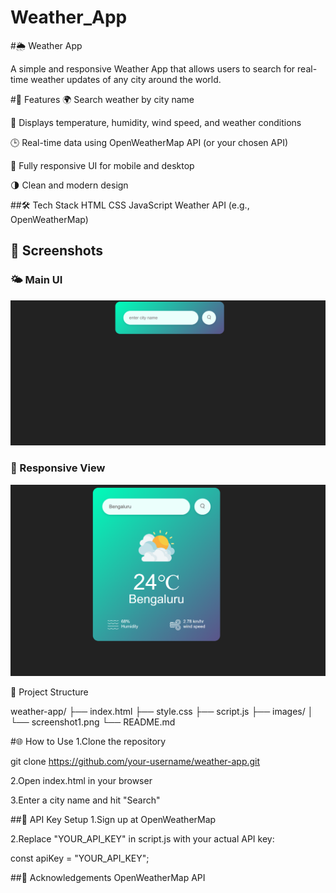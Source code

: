 # Weather_App
#🌦️ Weather App

A simple and responsive Weather App that allows users to search for real-time weather updates of any city around the world.

#🚀 Features
🌍 Search weather by city name

📍 Displays temperature, humidity, wind speed, and weather conditions

🕒 Real-time data using OpenWeatherMap API (or your chosen API)

📱 Fully responsive UI for mobile and desktop

🌗 Clean and modern design

##🛠️ Tech Stack
   HTML
   CSS
   JavaScript
    Weather API (e.g., OpenWeatherMap)

## 📸 Screenshots

### 🌤️ Main UI

![Main Screen](./Images/screenshot6.png)

### 📱 Responsive View

![Mobile View](./Images/screenshot7.png)

📂 Project Structure

weather-app/
├── index.html
├── style.css
├── script.js
├── images/
│   └── screenshot1.png
└── README.md


#🌐 How to Use
  1.Clone the repository

   git clone https://github.com/your-username/weather-app.git

  2.Open index.html in your browser

  3.Enter a city name and hit "Search"

##🔑 API Key Setup
  1.Sign up at OpenWeatherMap

  2.Replace "YOUR_API_KEY" in script.js with your actual API key:

   const apiKey = "YOUR_API_KEY";

##🙌 Acknowledgements
OpenWeatherMap API


